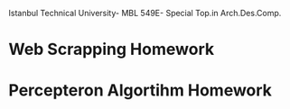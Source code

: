 Istanbul Technical University-
MBL 549E-
Special Top.in Arch.Des.Comp.




# Web Scrapping Homework

# Percepteron Algortihm Homework

